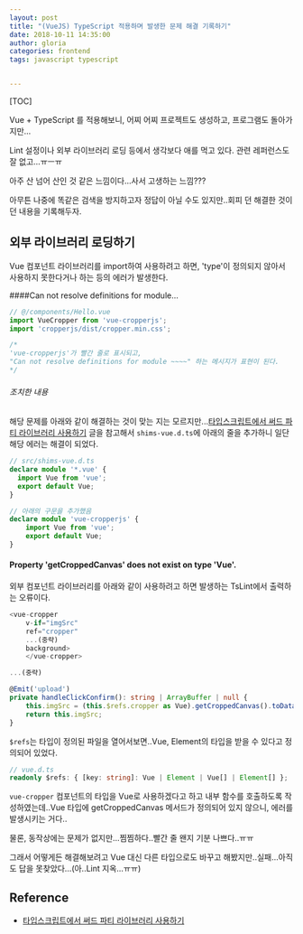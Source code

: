 ```yaml
---
layout: post
title: "(VueJS) TypeScript 적용하며 발생한 문제 해결 기록하기"
date: 2018-10-11 14:35:00
author: gloria
categories: frontend
tags: javascript typescript


---
```


[TOC]



Vue + TypeScript 를 적용해보니, 어찌 어찌 프로젝트도 생성하고, 프로그램도 돌아가지만...

Lint 설정이나 외부 라이브러리 로딩 등에서 생각보다 애를 먹고 있다. 관련 레퍼런스도 잘 없고…ㅠㅡㅠ

아주 산 넘어 산인 것 같은 느낌이다…사서 고생하는 느낌???

아무튼 나중에 똑같은 검색을 방지하고자 정답이 아닐 수도 있지만..회피 던 해결한 것이던 내용을 기록해두자.



## 외부 라이브러리 로딩하기

Vue 컴포넌트 라이브러리를 import하여 사용하려고 하면, 'type'이 정의되지 않아서 사용하지 못한다거나 하는 등의 에러가 발생한다.

####Can not resolve definitions for module… 

```typescript
// @/components/Hello.vue
import VueCropper from 'vue-cropperjs'; 
import 'cropperjs/dist/cropper.min.css';

/*
'vue-cropperjs'가 빨간 줄로 표시되고, 
"Can not resolve definitions for module ~~~~" 하는 메시지가 표현이 된다.
*/
```



###### 조치한 내용

해당 문제를 아래와 같이 해결하는 것이 맞는 지는 모르지만...[타입스크립트에서 써드 파티 라이브러리 사용하기](https://blog.martinwork.co.kr/typescript/2018/05/30/how-to-use-third-party-library.html)  글을 참고해서 `shims-vue.d.ts`에 아래의 줄을 추가하니 일단 해당 에러는 해결이 되었다.

```typescript
// src/shims-vue.d.ts
declare module '*.vue' {
  import Vue from 'vue';
  export default Vue;
}

// 아래의 구문을 추가했음
declare module 'vue-cropperjs' {
    import Vue from 'vue';
    export default Vue;
}
```



#### Property 'getCroppedCanvas' does not exist on type 'Vue'. 

외부 컴포넌트 라이브러리를 아래와 같이 사용하려고 하면 발생하는 TsLint에서 출력하는 오류이다.

```typescript
<vue-cropper
    v-if="imgSrc"
    ref="cropper"
	...(중략)
    background>
    </vue-cropper>

...(중략)

@Emit('upload')
private handleClickConfirm(): string | ArrayBuffer | null {
    this.imgSrc = (this.$refs.cropper as Vue).getCroppedCanvas().toDataURL();
    return this.imgSrc;
}
```



`$refs`는 타입이 정의된 파일을 열어서보면..Vue, Element의 타입을 받을 수 있다고 정의되어 있었다.

```typescript
// vue.d.ts
readonly $refs: { [key: string]: Vue | Element | Vue[] | Element[] };
```



`vue-cropper` 컴포넌트의 타입을 Vue로 사용하겠다고 하고 내부 함수를 호출하도록 작성하였는데..Vue 타입에 getCroppedCanvas 메서드가 정의되어 있지 않으니, 에러를 발생시키는 거다..

물론, 동작상에는 문제가 없지만…찜찜하다..빨간 줄 왠지 기분 나쁘다..ㅠㅠ

그래서 어떻게든 해결해보려고 Vue 대신 다른 타입으로도 바꾸고 해봤지만..실패…아직도 답을 못찾았다…(아..Lint 지옥…ㅠㅠ)



## Reference

- [타입스크립트에서 써드 파티 라이브러리 사용하기](https://blog.martinwork.co.kr/typescript/2018/05/30/how-to-use-third-party-library.html)  